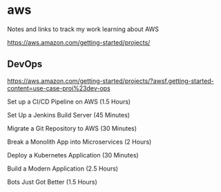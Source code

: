 # aws

Notes and links to track my work learning about AWS

https://aws.amazon.com/getting-started/projects/

## DevOps

https://aws.amazon.com/getting-started/projects/?awsf.getting-started-content=use-case-proj%23dev-ops

Set up a CI/CD Pipeline on AWS (1.5 Hours)

Set Up a Jenkins Build Server (45 Minutes)

Migrate a Git Repository to AWS (30 Minutes)

Break a Monolith App into Microservices (2 Hours)

Deploy a Kubernetes Application (30 Minutes)

Build a Modern Application (2.5 Hours)

Bots Just Got Better (1.5 Hours)


